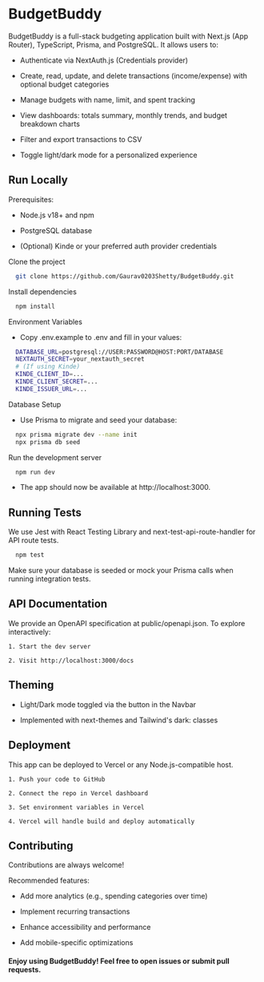 
# BudgetBuddy

BudgetBuddy is a full-stack budgeting application built with Next.js (App Router), TypeScript, Prisma, and PostgreSQL. It allows users to:

- Authenticate via NextAuth.js (Credentials provider)

- Create, read, update, and delete transactions (income/expense) with optional budget categories

- Manage budgets with name, limit, and spent tracking

- View dashboards: totals summary, monthly trends, and budget breakdown charts

- Filter and export transactions to CSV

- Toggle light/dark mode for a personalized experience


## Run Locally

Prerequisites:

- Node.js v18+ and npm

- PostgreSQL database

- (Optional) Kinde or your preferred auth provider credentials

Clone the project

```bash
  git clone https://github.com/Gaurav0203Shetty/BudgetBuddy.git
```

Install dependencies

```bash
  npm install
```

Environment Variables

- Copy .env.example to .env and fill in your values:

```bash
  DATABASE_URL=postgresql://USER:PASSWORD@HOST:PORT/DATABASE
  NEXTAUTH_SECRET=your_nextauth_secret
  # (If using Kinde)
  KINDE_CLIENT_ID=...
  KINDE_CLIENT_SECRET=...
  KINDE_ISSUER_URL=...    
```

Database Setup

- Use Prisma to migrate and seed your database:

```bash
  npx prisma migrate dev --name init
  npx prisma db seed
```

Run the development server


```bash
  npm run dev
```

- The app should now be available at http://localhost:3000.


## Running Tests

We use Jest with React Testing Library and next-test-api-route-handler for API route tests.

```bash
  npm test
```

Make sure your database is seeded or mock your Prisma calls when running integration tests.
## API Documentation

We provide an OpenAPI specification at public/openapi.json. To explore interactively:

    1. Start the dev server

    2. Visit http://localhost:3000/docs


## Theming

- Light/Dark mode toggled via the button in the Navbar

- Implemented with next-themes and Tailwind's dark: classes


## Deployment

This app can be deployed to Vercel or any Node.js-compatible host.

    1. Push your code to GitHub

    2. Connect the repo in Vercel dashboard

    3. Set environment variables in Vercel

    4. Vercel will handle build and deploy automatically


## Contributing

Contributions are always welcome!

Recommended features:

- Add more analytics (e.g., spending categories over time)

- Implement recurring transactions

- Enhance accessibility and performance

- Add mobile-specific optimizations


#### Enjoy using BudgetBuddy! Feel free to open issues or submit pull requests.

